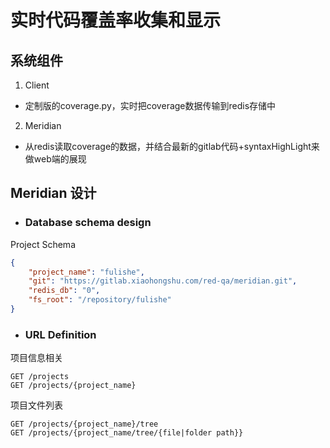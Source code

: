 # 实时代码覆盖率收集和显示

## 系统组件

1. Client
* 定制版的coverage.py，实时把coverage数据传输到redis存储中

2. Meridian
* 从redis读取coverage的数据，并结合最新的gitlab代码+syntaxHighLight来做web端的展现

## Meridian 设计

* ### Database schema design

Project Schema
``` json
{
    "project_name": "fulishe",
    "git": "https://gitlab.xiaohongshu.com/red-qa/meridian.git",
    "redis_db": "0",
    "fs_root": "/repository/fulishe"
}
```

* ### URL Definition

项目信息相关

```
GET /projects
GET /projects/{project_name}
```

项目文件列表

```
GET /projects/{project_name}/tree
GET /projects/{project_name/tree/{file|folder path}}
```
